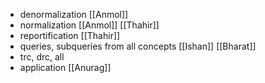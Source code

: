 - denormalization [[Anmol]]
- normalization [[Anmol]] [[Thahir]]
- reportification [[Thahir]]
- queries, subqueries from all concepts [[Ishan]] [[Bharat]]
- trc, drc, all
- application [[Anurag]]